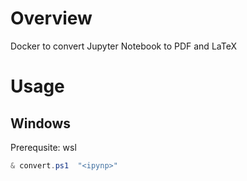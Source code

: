 # Overview
Docker to convert Jupyter Notebook to PDF and LaTeX

# Usage
## Windows
Prerequsite: wsl

```powershell
& convert.ps1  "<ipynp>"
```
